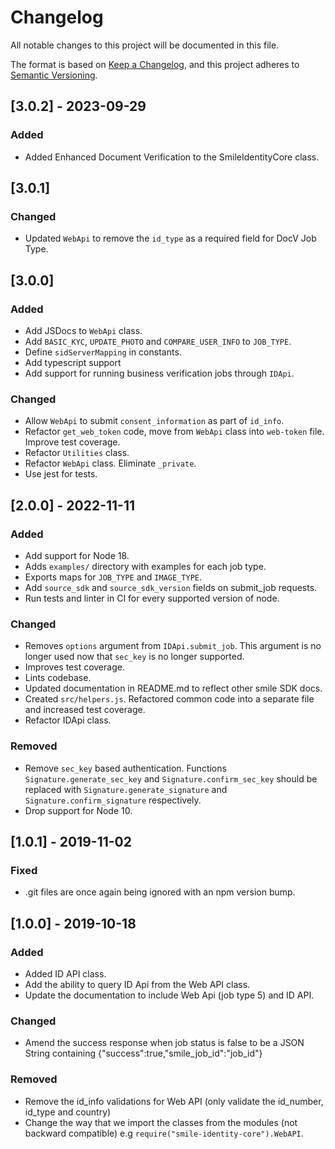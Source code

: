 # Changelog

All notable changes to this project will be documented in this file.

The format is based on [Keep a Changelog](https://keepachangelog.com/en/1.0.0/),
and this project adheres to
[Semantic Versioning](https://semver.org/spec/v2.0.0.html).

## [3.0.2] - 2023-09-29

### Added

- Added Enhanced Document Verification to the SmileIdentityCore class.

## [3.0.1]

### Changed

- Updated `WebApi` to remove the `id_type` as a required field for DocV Job Type.

## [3.0.0]

### Added

- Add JSDocs to `WebApi` class.
- Add `BASIC_KYC`, `UPDATE_PHOTO` and `COMPARE_USER_INFO` to `JOB_TYPE`.
- Define `sidServerMapping` in constants.
- Add typescript support
- Add support for running business verification jobs through `IDApi`.

### Changed

- Allow `WebApi` to submit `consent_information` as part of `id_info`.
- Refactor `get_web_token` code, move from `WebApi` class into `web-token` file.
  Improve test coverage.
- Refactor `Utilities` class.
- Refactor `WebApi` class. Eliminate `_private`.
- Use jest for tests.

## [2.0.0] - 2022-11-11

### Added

- Add support for Node 18.
- Adds `examples/` directory with examples for each job type.
- Exports maps for `JOB_TYPE` and `IMAGE_TYPE`.
- Add `source_sdk` and `source_sdk_version` fields on submit_job requests.
- Run tests and linter in CI for every supported version of node.

### Changed

- Removes `options` argument from `IDApi.submit_job`. This argument is no longer
  used now that `sec_key` is no longer supported.
- Improves test coverage.
- Lints codebase.
- Updated documentation in README.md to reflect other smile SDK docs.
- Created `src/helpers.js`. Refactored common code into a separate file and
  increased test coverage.
- Refactor IDApi class.

### Removed

- Remove `sec_key` based authentication. Functions `Signature.generate_sec_key`
  and `Signature.confirm_sec_key` should be replaced with
  `Signature.generate_signature` and `Signature.confirm_signature` respectively.
- Drop support for Node 10.

## [1.0.1] - 2019-11-02

### Fixed

- .git files are once again being ignored with an npm version bump.

## [1.0.0] - 2019-10-18

### Added

- Added ID API class.
- Add the ability to query ID Api from the Web API class.
- Update the documentation to include Web Api (job type 5) and ID API.

### Changed

- Amend the success response when job status is false to be a JSON String
  containing {"success":true,"smile_job_id":"job_id"}

### Removed

- Remove the id_info validations for Web API (only validate the id_number,
  id_type and country)
- Change the way that we import the classes from the modules (not backward
  compatible) e.g `require("smile-identity-core").WebAPI`.

